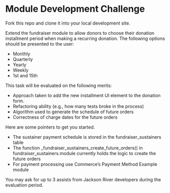 Module Development Challenge
=================

Fork this repo and clone it into your local development site.

Extend the fundraiser module to allow donors to choose their donation installment period when making a recurring donation. The following options should be presented to the user:

* Monthly
* Quarterly
* Yearly
* Weekly
* 1st and 15th

This task will be evaluated on the following merits:

* Approach taken to add the new installment UI element to the donation form.
* Refactoring ability (e.g., how many tests broke in the process)
* Algorithm used to generate the schedule of future orders
* Correctness of charge dates for the future orders
 
Here are some pointers to get you started.

* The sustainer payment schedule is stored in the fundraiser_sustainers table
* The function _fundraiser_sustainers_create_future_orders() in fundraiser_sustainers.module currently holds the logic to create the future orders
* For payment processing use Commerce’s Payment Method Example module

You may ask for up to 3 assists from Jackson River developers during the evaluation period.

